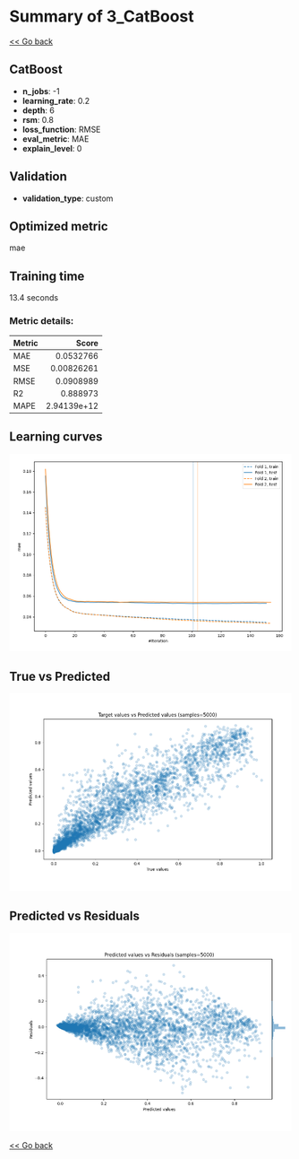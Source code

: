 # Summary of 3_CatBoost

[<< Go back](../README.md)


## CatBoost
- **n_jobs**: -1
- **learning_rate**: 0.2
- **depth**: 6
- **rsm**: 0.8
- **loss_function**: RMSE
- **eval_metric**: MAE
- **explain_level**: 0

## Validation
 - **validation_type**: custom

## Optimized metric
mae

## Training time

13.4 seconds

### Metric details:
| Metric   |       Score |
|:---------|------------:|
| MAE      | 0.0532766   |
| MSE      | 0.00826261  |
| RMSE     | 0.0908989   |
| R2       | 0.888973    |
| MAPE     | 2.94139e+12 |



## Learning curves
![Learning curves](learning_curves.png)
## True vs Predicted

![True vs Predicted](true_vs_predicted.png)


## Predicted vs Residuals

![Predicted vs Residuals](predicted_vs_residuals.png)



[<< Go back](../README.md)
